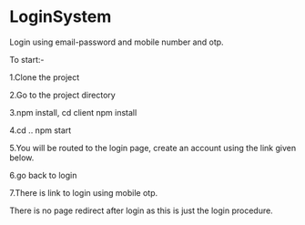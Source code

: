 # LoginSystem
Login using email-password and mobile number and otp.

To start:-

1.Clone the project 

2.Go to the project directory

3.npm install, cd client npm install

4.cd .. npm start

5.You will be routed to the login page, create an account using the link given below.

6.go back to login

7.There is link to login using mobile otp.

There is no page redirect after login as this is just the login procedure.
